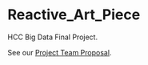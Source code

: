 Reactive_Art_Piece
==================

HCC Big Data Final Project.

See our [Project Team Proposal](https://github.com/dano8957/ProjectTeams).
